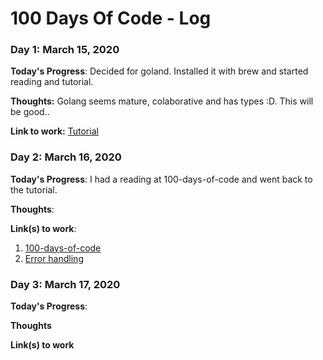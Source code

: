 # 100 Days Of Code - Log

### Day 1: March 15, 2020 

**Today's Progress**: Decided for goland. Installed it with brew and started reading and tutorial.

**Thoughts:** Golang seems mature, colaborative and has types :D. This will be good..

**Link to work:** [Tutorial](https://golang.org/doc/tutorial/)

### Day 2: March 16, 2020 

**Today's Progress**: I had a reading at 100-days-of-code and went back to the tutorial.

**Thoughts**: 

**Link(s) to work**:
1. [100-days-of-code](https://www.100daysofcode.com/resources/)
2. [Error handling](https://golang.org/doc/tutorial/handle-errors)

### Day 3: March 17, 2020 

**Today's Progress**: 

**Thoughts** 

**Link(s) to work**
